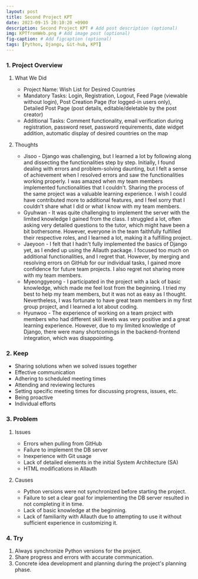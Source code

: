 ```yaml
---
layout: post
title: Second Project KPT
date: 2023-09-15 20:10:20 +0900
description: Second Project KPT # Add post description (optional)
img: KPTfromWeb.png # Add image post (optional)
fig-caption: # Add figcaption (optional)
tags: [Python, Django, Git-hub, KPT]
---
```


### 1. Project Overview

1) What We Did

   - Project Name: Wish List for Desired Countries
   - Mandatory Tasks: Login, Registration, Logout, Feed Page (viewable without login), Post Creation Page (for logged-in users only), Detailed Post Page (post details, editable/deletable by the post creator)
   - Additional Tasks: Comment functionality, email verification during registration, password reset, password requirements, date widget addition, automatic display of desired countries on the map

2) Thoughts

   - Jisoo - Django was challenging, but I learned a lot by following along and dissecting the functionalities step by step. Initially, I found dealing with errors and problem-solving daunting, but I felt a sense of achievement when I resolved errors and saw the functionalities working properly. I was amazed when my team members implemented functionalities that I couldn't. Sharing the process of the same project was a valuable learning experience. I wish I could have contributed more to additional features, and I feel sorry that I couldn't share what I did or what I know with my team members.
   - Gyuhwan - It was quite challenging to implement the server with the limited knowledge I gained from the class. I struggled a lot, often asking very detailed questions to the tutor, which might have been a bit bothersome. However, everyone in the team faithfully fulfilled their respective roles, and I learned a lot, making it a fulfilling project.
   - Jaeyoon - I felt that I hadn't fully implemented the basics of Django yet, as I ended up using the Allauth package. I focused too much on additional functionalities, and I regret that. However, by merging and resolving errors on GitHub for our individual tasks, I gained more confidence for future team projects. I also regret not sharing more with my team members.
   - Myeonggyeong - I participated in the project with a lack of basic knowledge, which made me feel lost from the beginning. I tried my best to help my team members, but it was not as easy as I thought. Nevertheless, I was fortunate to have great team members in my first group project, and I learned a lot about coding.
   - Hyunwoo - The experience of working on a team project with members who had different skill levels was very positive and a great learning experience. However, due to my limited knowledge of Django, there were many shortcomings in the backend-frontend integration, which was disappointing.

### 2. Keep

- Sharing solutions when we solved issues together
- Effective communication
- Adhering to scheduled meeting times
- Attending and reviewing lectures
- Setting specific meeting times for discussing progress, issues, etc.
- Being proactive
- Individual efforts

### 3. Problem

1) Issues

   - Errors when pulling from GitHub
   - Failure to implement the DB server
   - Inexperience with Git usage
   - Lack of detailed elements in the initial System Architecture (SA)
   - HTML modifications in Allauth

2) Causes

   - Python versions were not synchronized before starting the project.
   - Failure to set a clear goal for implementing the DB server resulted in not completing it in time.
   - Lack of basic knowledge at the beginning.
   - Lack of familiarity with Allauth due to attempting to use it without sufficient experience in customizing it.

### 4. Try

1. Always synchronize Python versions for the project.
2. Share progress and errors with accurate communication.
3. Concrete idea development and planning during the project's planning phase.